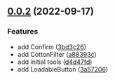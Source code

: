 ## [0.0.2](http://10.106.1.10:8002/fanjg/cotton/compare/v0.0.1...v0.0.2) (2022-09-17)


### Features

* add Confirm ([3bd3c26](http://10.106.1.10:8002/fanjg/cotton/commits/3bd3c26d09734550d7779186b2656cc1f812aeca))
* add CottonFilter ([a88393c](http://10.106.1.10:8002/fanjg/cotton/commits/a88393ca91fd468225cade12aac80154e039781d))
* add initial tools ([d4d47fd](http://10.106.1.10:8002/fanjg/cotton/commits/d4d47fdb05733e4a6130701d803e4343d76d388a))
* add LoadableButton ([3a57206](http://10.106.1.10:8002/fanjg/cotton/commits/3a57206e8ab51923e7ac697a0ccf6dc3faa93e8e))



